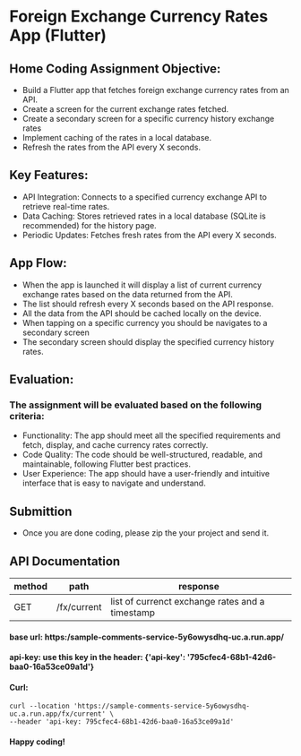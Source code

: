 # Foreign Exchange Currency Rates App (Flutter)

## Home Coding Assignment Objective:

- Build a Flutter app that fetches foreign exchange currency rates from an API.
- Create a screen for the current exchange rates fetched.
- Create a secondary screen for a specific currency history exchange rates
- Implement caching of the rates in a local database.
- Refresh the rates from the API every X seconds.

## Key Features:

- API Integration: Connects to a specified currency exchange API to retrieve real-time rates.
- Data Caching: Stores retrieved rates in a local database (SQLite is recommended) for the history page.
- Periodic Updates: Fetches fresh rates from the API every X seconds.

## App Flow:
- When the app is launched it will display a list of current currency exchange rates based on the data returned from the API.
- The list should refresh every X seconds based on the API response.
- All the data from the API should be cached locally on the device.
- When tapping on a specific currency you should be navigates to a secondary screen
- The secondary screen should display the specified currency history rates.

## Evaluation:

### The assignment will be evaluated based on the following criteria:

- Functionality: The app should meet all the specified requirements and fetch, display, and cache currency rates correctly.
- Code Quality: The code should be well-structured, readable, and maintainable, following Flutter best practices.
- User Experience: The app should have a user-friendly and intuitive interface that is easy to navigate and understand.


## Submittion
- Once you are done coding, please zip the your project and send it.

## API Documentation
| method | path | response |
|---|---|---|
| GET | /fx/current | list of currenct exchange rates and a timestamp |

#### base url: https:/sample-comments-service-5y6owysdhq-uc.a.run.app/

#### api-key: use this key in the header: {'api-key': '795cfec4-68b1-42d6-baa0-16a53ce09a1d'}

#### Curl: 
```
curl --location 'https://sample-comments-service-5y6owysdhq-uc.a.run.app/fx/current' \
--header 'api-key: 795cfec4-68b1-42d6-baa0-16a53ce09a1d'
```
#### Happy coding!